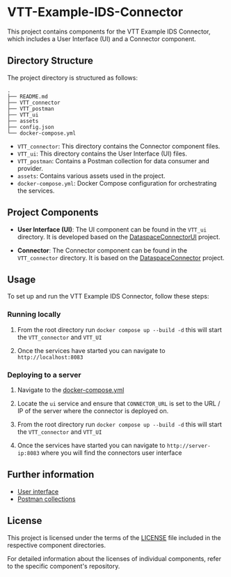 # VTT-Example-IDS-Connector

This project contains components for the VTT Example IDS Connector, which includes a User Interface (UI) and a Connector component.

## Directory Structure

The project directory is structured as follows:

```
.
├── README.md
├── VTT_connector
├── VTT_postman
├── VTT_ui
├── assets
├── config.json
└── docker-compose.yml
```

- `VTT_connector`: This directory contains the Connector component files.
- `VTT_ui`: This directory contains the User Interface (UI) files.
- `VTT_postman`: Contains a Postman collection for data consumer and provider.
- `assets`: Contains various assets used in the project.
- `docker-compose.yml`: Docker Compose configuration for orchestrating the services.

## Project Components

- **User Interface (UI)**: The UI component can be found in the `VTT_ui` directory. It is developed based on the [DataspaceConnectorUI](https://github.com/International-Data-Spaces-Association/DataspaceConnectorUI) project.

- **Connector**: The Connector component can be found in the `VTT_connector` directory. It is based on the [DataspaceConnector](https://github.com/International-Data-Spaces-Association/DataspaceConnector) project.

## Usage

To set up and run the VTT Example IDS Connector, follow these steps:

### Running locally 

1. From the root directory run `docker compose up --build -d` this will start the `VTT_connector` and `VTT_UI`

2. Once the services have started you can navigate to `http://localhost:8083`

### Deploying to a server

1. Navigate to the [docker-compose.yml](docker-compose.yml)

2. Locate the `ui` service and ensure that `CONNECTOR_URL` is set to the URL / IP of the server where the connector is deployed on.

3. From the root directory run `docker compose up --build -d` this will start the `VTT_connector` and `VTT_UI`

4. Once the services have started you can navigate to `http://server-ip:8083` where you will find the connectors user interface

## Further information
* [User interface](./VTT_ui/README.md)
* [Postman collections](./VTT_postman/README.md)

## License

This project is licensed under the terms of the [LICENSE](LICENSE) file included in the respective component directories.

For detailed information about the licenses of individual components, refer to the specific component's repository.

